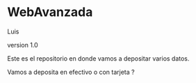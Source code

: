 # WebAvanzada
Luis

version 1.0

Este es el repositorio en donde vamos a depositar varios datos.

Vamos a deposita en efectivo o con tarjeta ?
